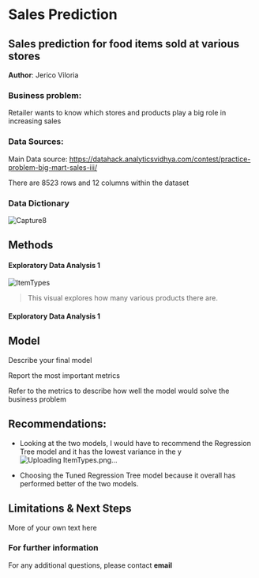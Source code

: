 # Sales Prediction 
## Sales prediction for food items sold at various stores

**Author**: Jerico Viloria 

### Business problem:

Retailer wants to know which stores and products play a big role in increasing sales

### Data Sources:
Main Data source: https://datahack.analyticsvidhya.com/contest/practice-problem-big-mart-sales-iii/

There are 8523 rows and 12 columns within the dataset 

### Data Dictionary 

![Capture8](https://user-images.githubusercontent.com/118643932/216562060-da5e61c2-d3a0-462a-92df-9d99897f9197.PNG)

## Methods
#### Exploratory Data Analysis 1
![ItemTypes](https://user-images.githubusercontent.com/118643932/216564346-2253f239-05e0-4a39-a0e3-ed43c264ab46.png)
> This visual explores how many various products there are.

#### Exploratory Data Analysis 1


## Model

Describe your final model

Report the most important metrics

Refer to the metrics to describe how well the model would solve the business problem

## Recommendations:

- Looking at the two models, I would have to recommend the Regression Tree model and it has the lowest variance in the y 
![Uploading ItemTypes.png…]()

- Choosing the Tuned Regression Tree model because it overall has performed better of the two models. 

## Limitations & Next Steps

More of your own text here


### For further information


For any additional questions, please contact **email**
